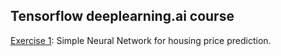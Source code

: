 ## Tensorflow deeplearning.ai course

[Exercise 1](https://github.com/axelnine/Python-Snippets-for-Data-Science/blob/master/Tensorflow%20Snippets/Exercise_1_House_Prices_Question.ipynb):
Simple Neural Network for housing price prediction.
